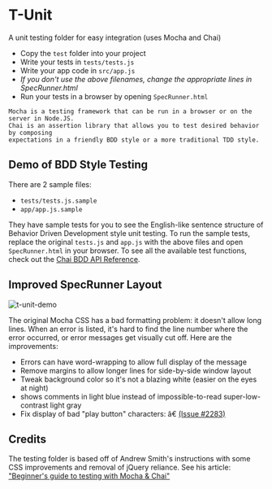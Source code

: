 # T-Unit
A unit testing folder for easy integration (uses Mocha and Chai)

* Copy the `test` folder into your project
* Write your tests in `tests/tests.js`
* Write your app code in `src/app.js`
* *If you don't use the above filenames, change the appropriate lines in SpecRunner.html*
* Run your tests in a browser by opening `SpecRunner.html`

```
Mocha is a testing framework that can be run in a browser or on the server in Node.JS.
Chai is an assertion library that allows you to test desired behavior by composing 
expectations in a friendly BDD style or a more traditional TDD style.
```

## Demo of BDD Style Testing
There are 2 sample files:
 - `tests/tests.js.sample`
 - `app/app.js.sample`

They have sample tests for you to see the English-like sentence structure of Behavior Driven Development style unit testing. To run the sample tests, replace the original `tests.js` and `app.js` with the above files and open `SpecRunner.html` in your browser. To see all the available test functions, check out the [Chai BDD API Reference](http://chaijs.com/api/bdd/).

## Improved SpecRunner Layout
![t-unit-demo](https://cloud.githubusercontent.com/assets/7908723/17983339/f1394496-6ac0-11e6-9ce9-1904f84b77c5.gif)

The original Mocha CSS has a bad formatting problem: it doesn't allow long lines. When an error is listed, it's hard to find the line number where the error occurred, or error messages get visually cut off. Here are the improvements:
 * Errors can have word-wrapping to allow full display of the message
 * Remove margins to allow longer lines for side-by-side window layout
 * Tweak background color so it's not a blazing white (easier on the eyes at night)
 * shows comments in light blue instead of impossible-to-read super-low-contrast light gray
 * Fix display of bad "play button" characters: â€ [(Issue #2283)](https://github.com/mochajs/mocha/issues/2283#issuecomment-238116979)

## Credits
The testing folder is based off of Andrew Smith's instructions with some CSS improvements and removal of jQuery reliance. See his article: ["Beginner's guide to testing with Mocha & Chai"](https://www.andrewsouthpaw.com/beginners-guide-to-testing-with-mocha-and-chai/)
